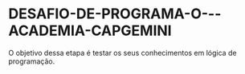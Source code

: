 # DESAFIO-DE-PROGRAMA-O---ACADEMIA-CAPGEMINI
O objetivo dessa etapa é testar os seus conhecimentos em lógica de programação.
